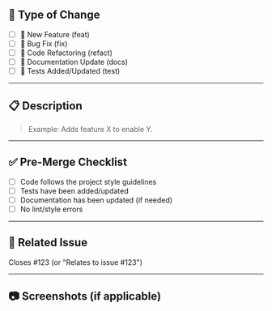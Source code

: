 ## 📌 Type of Change
<!-- Mark with an "x" the type of change -->
- [ ] 🚀 New Feature (feat)
- [ ] 🐛 Bug Fix (fix)
- [ ] 🔨 Code Refactoring (refact)
- [ ] 📄 Documentation Update (docs)
- [ ] 🧪 Tests Added/Updated (test)

---

## 📋 Description
<!-- Describe the changes in this PR clearly and concisely -->
> Example: Adds feature X to enable Y.

---

## ✅ Pre-Merge Checklist
<!-- Mark with an "x" the completed items -->
- [ ] Code follows the project style guidelines
- [ ] Tests have been added/updated
- [ ] Documentation has been updated (if needed)
- [ ] No lint/style errors

---

## 🔗 Related Issue
<!-- If this PR solves an issue, link it here -->
Closes #123 (or "Relates to issue #123")

---

## 📷 Screenshots (if applicable)
<!-- Add screenshots or GIFs to illustrate UI changes -->
